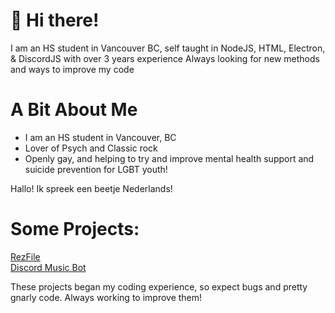 # 👋 Hi there!

I am an HS student in Vancouver BC, self taught in NodeJS, HTML, Electron, & DiscordJS with over 3 years experience
Always looking for new methods and ways to improve my code

# A Bit About Me
- I am an HS student in Vancouver, BC
- Lover of Psych and Classic rock
- Openly gay, and helping to try and improve mental health support and suicide prevention for LGBT youth!


Hallo! Ik spreek een beetje Nederlands!

# Some Projects:
  [RezFile](https://www.rezfile.net)  
  [Discord Music Bot](https://discord.com/oauth2/authorize?client_id=%20882000780951969822&permissions=292422011968&scope=bot)

  These projects began my coding experience, so expect bugs and pretty gnarly code. Always working to improve them!


<!---
JackW25/JackW25 is a ✨ special ✨ repository because its `README.md` (this file) appears on your GitHub profile.
You can click the Preview link to take a look at your changes.
--->
